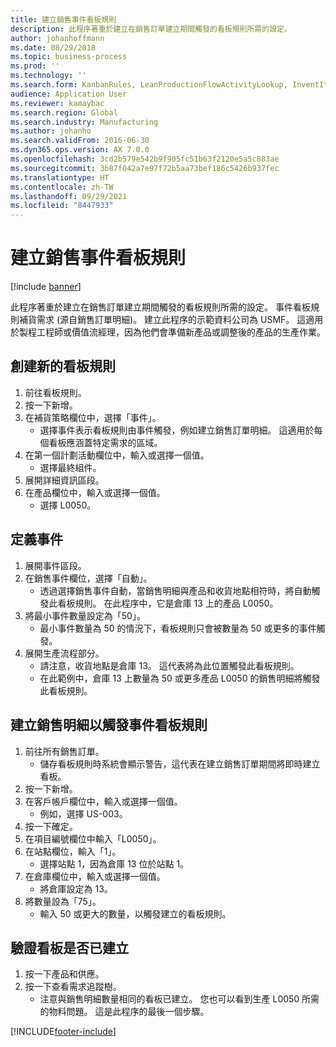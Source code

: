 ```yaml
---
title: 建立銷售事件看板規則
description: 此程序著重於建立在銷售訂單建立期間觸發的看板規則所需的設定。
author: johanhoffmann
ms.date: 08/29/2018
ms.topic: business-process
ms.prod: ''
ms.technology: ''
ms.search.form: KanbanRules, LeanProductionFlowActivityLookup, InventItemIdLookupSimple, SalesTableListPage, SalesCreateOrder, SalesTable, LeanPeggingTree
audience: Application User
ms.reviewer: kamaybac
ms.search.region: Global
ms.search.industry: Manufacturing
ms.author: johanho
ms.search.validFrom: 2016-06-30
ms.dyn365.ops.version: AX 7.0.0
ms.openlocfilehash: 3cd2b579e542b9f905fc51b63f2120e5a5c883ae
ms.sourcegitcommit: 3b87f042a7e97f72b5aa73bef186c5426b937fec
ms.translationtype: HT
ms.contentlocale: zh-TW
ms.lasthandoff: 09/29/2021
ms.locfileid: "8447933"
---
```

# <a name="create-a-sales-event-kanban-rule"></a>建立銷售事件看板規則

[!include [banner](../../includes/banner.md)]

此程序著重於建立在銷售訂單建立期間觸發的看板規則所需的設定。 事件看板規則補貨需求 (源自銷售訂單明細)。 建立此程序的示範資料公司為 USMF。 這適用於製程工程師或價值流經理，因為他們會準備新產品或調整後的產品的生產作業。




## <a name="create-a-new-kanban-rule"></a>創建新的看板規則
1. 前往看板規則。
2. 按一下新增。
3. 在補貨策略欄位中，選擇「事件」。
    * 選擇事件表示看板規則由事件觸發，例如建立銷售訂單明細。   這適用於每個看板應涵蓋特定需求的區域。  
4. 在第一個計劃活動欄位中，輸入或選擇一個值。
    * 選擇最終組件。  
5. 展開詳細資訊區段。
6. 在產品欄位中，輸入或選擇一個值。
    * 選擇 L0050。  

## <a name="define-an-event"></a>定義事件
1. 展開事件區段。
2. 在銷售事件欄位，選擇「自動」。
    * 透過選擇銷售事件自動，當銷售明細與產品和收貨地點相符時，將自動觸發此看板規則。 在此程序中，它是倉庫 13 上的產品 L0050。  
3. 將最小事件數量設定為「50」。
    * 最小事件數量為 50 的情況下，看板規則只會被數量為 50 或更多的事件觸發。  
4. 展開生產流程部分。
    * 請注意，收貨地點是倉庫 13。 這代表將為此位置觸發此看板規則。  
    * 在此範例中，倉庫 13 上數量為 50 或更多產品 L0050 的銷售明細將觸發此看板規則。  

## <a name="create-sales-line-to-trigger-event-kanban-rule"></a>建立銷售明細以觸發事件看板規則
1. 前往所有銷售訂單。
    * 儲存看板規則時系統會顯示警告，這代表在建立銷售訂單期間將即時建立看板。  
2. 按一下新增。
3. 在客戶帳戶欄位中，輸入或選擇一個值。
    * 例如，選擇 US-003。  
4. 按一下確定。
5. 在項目編號欄位中輸入「L0050」。
6. 在站點欄位，輸入「1」。
    * 選擇站點 1，因為倉庫 13 位於站點 1。  
7. 在倉庫欄位中，輸入或選擇一個值。
    * 將倉庫設定為 13。  
8. 將數量設為「75」。
    * 輸入 50 或更大的數量，以觸發建立的看板規則。  

## <a name="verify-that-kanban-is-created"></a>驗證看板是否已建立
1. 按一下產品和供應。
2. 按一下查看需求追蹤樹。
    * 注意與銷售明細數量相同的看板已建立。 您也可以看到生產 L0050 所需的物料問題。 這是此程序的最後一個步驟。  



[!INCLUDE[footer-include](../../../includes/footer-banner.md)]